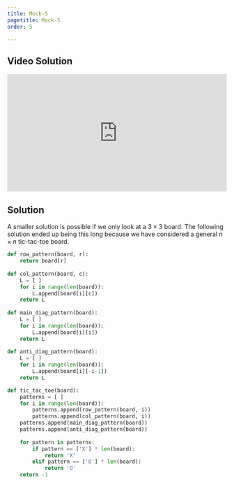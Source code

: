 ```yaml
---
title: Mock-5
pagetitle: Mock-5
order: 5

---
```


## Video Solution

<div style="position: relative; padding-bottom: 53.43750000000001%; height: 0;"><iframe src="https://www.loom.com/embed/ad2e9b8d56c34200a8cb3d992c57cf55?sid=d21994a3-858a-46f9-b611-d349219fff6d" frameborder="0" webkitallowfullscreen mozallowfullscreen allowfullscreen style="position: absolute; top: 0; left: 0; width: 100%; height: 100%;"></iframe></div>

## Solution

A smaller solution is possible if we only look at a $3 \times 3$ board. The following solution ended up being this long because we have considered a general $n \times n$ tic-tac-toe board.

```python
def row_pattern(board, r):
    return board[r]
    
def col_pattern(board, c):
    L = [ ]
    for i in range(len(board)):
        L.append(board[i][c])
    return L
            
def main_diag_pattern(board):
    L = [ ]
    for i in range(len(board)):
        L.append(board[i][i])
    return L
    
def anti_diag_pattern(board):
    L = [ ]
    for i in range(len(board)):
        L.append(board[i][-i-1])
    return L

def tic_tac_toe(board):
    patterns = [ ]
    for i in range(len(board)):
        patterns.append(row_pattern(board, i))
        patterns.append(col_pattern(board, i))
    patterns.append(main_diag_pattern(board))
    patterns.append(anti_diag_pattern(board))
        
    for pattern in patterns:
        if pattern == ['X'] * len(board):
            return 'X'
        elif pattern == ['O'] * len(board):
            return 'O'
    return -1
```

